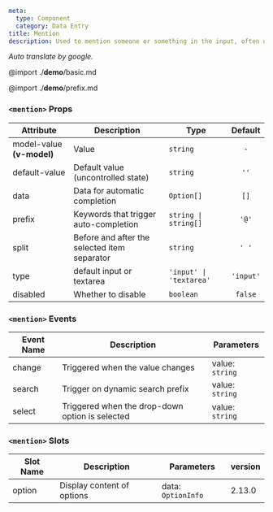 ```yaml
meta:
  type: Component
  category: Data Entry
title: Mention
description: Used to mention someone or something in the input, often used for posting, chatting or commenting.
```

*Auto translate by google.*

@import ./__demo__/basic.md

@import ./__demo__/prefix.md


### `<mention>` Props

|Attribute|Description|Type|Default|
|---|---|---|:---:|
|model-value **(v-model)**|Value|`string`|`-`|
|default-value|Default value (uncontrolled state)|`string`|`''`|
|data|Data for automatic completion|`Option[]`|`[]`|
|prefix|Keywords that trigger auto-completion|`string \| string[]`|`'@'`|
|split|Before and after the selected item separator|`string`|`' '`|
|type|default input or textarea|`'input' \| 'textarea'`|`'input'`|
|disabled|Whether to disable|`boolean`|`false`|
### `<mention>` Events

|Event Name|Description|Parameters|
|---|---|---|
|change|Triggered when the value changes|value: `string`|
|search|Trigger on dynamic search prefix|value: `string`|
|select|Triggered when the drop-down option is selected|value: `string`|
### `<mention>` Slots

|Slot Name|Description|Parameters|version|
|---|---|---|:---|
|option|Display content of options|data: `OptionInfo`|2.13.0|


